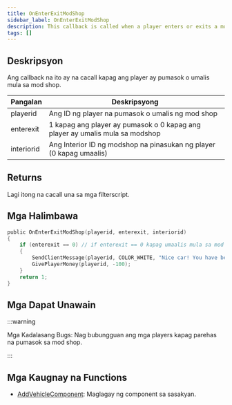 ```yaml
---
title: OnEnterExitModShop
sidebar_label: OnEnterExitModShop
description: This callback is called when a player enters or exits a mod shop.
tags: []
---
```


## Deskripsyon

Ang callback na ito ay na cacall kapag ang player ay pumasok o umalis mula sa mod shop.

| Pangalan   | Deskripsyong                                                                 |
| ---------- | ---------------------------------------------------------------------------- |
| playerid   | Ang ID ng player na pumasok o umalis ng mod shop                             |
| enterexit  | 1 kapag ang player ay pumasok o 0 kapag ang player ay umalis mula sa modshop |
| interiorid | Ang Interior ID ng modshop na pinasukan ng player (0 kapag umaalis)          |

## Returns

Lagi itong na cacall una sa mga filterscript.

## Mga Halimbawa

```c
public OnEnterExitModShop(playerid, enterexit, interiorid)
{
    if (enterexit == 0) // if enterexit == 0 kapag umaalis mula sa mod shop.
    {
        SendClientMessage(playerid, COLOR_WHITE, "Nice car! You have been taxed $100.");
        GivePlayerMoney(playerid, -100);
    }
    return 1;
}
```

## Mga Dapat Unawain

:::warning

Mga Kadalasang Bugs: Nag bubungguan ang mga players kapag parehas na pumasok sa mod shop.

:::

## Mga Kaugnay na Functions

- [AddVehicleComponent](../functions/AddVehicleComponent.md): Maglagay ng component sa sasakyan.
